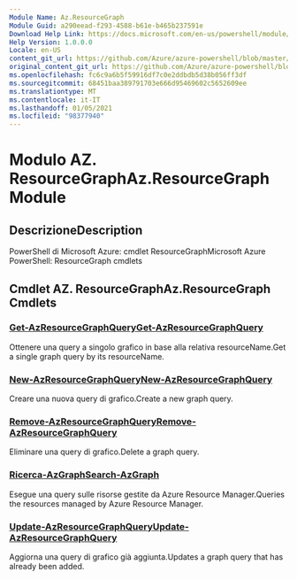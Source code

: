 ```yaml
---
Module Name: Az.ResourceGraph
Module Guid: a290eead-f293-4588-b61e-b465b237591e
Download Help Link: https://docs.microsoft.com/en-us/powershell/module/az.resourcegraph
Help Version: 1.0.0.0
Locale: en-US
content_git_url: https://github.com/Azure/azure-powershell/blob/master/src/ResourceGraph/ResourceGraph/help/Az.ResourceGraph.md
original_content_git_url: https://github.com/Azure/azure-powershell/blob/master/src/ResourceGraph/ResourceGraph/help/Az.ResourceGraph.md
ms.openlocfilehash: fc6c9a6b5f59916df7c0e2ddbdb5d38b056ff3df
ms.sourcegitcommit: 68451baa389791703e666d95469602c5652609ee
ms.translationtype: MT
ms.contentlocale: it-IT
ms.lasthandoff: 01/05/2021
ms.locfileid: "98377940"
---
```

# <span data-ttu-id="7a724-101">Modulo AZ. ResourceGraph</span><span class="sxs-lookup"><span data-stu-id="7a724-101">Az.ResourceGraph Module</span></span>
## <span data-ttu-id="7a724-102">Descrizione</span><span class="sxs-lookup"><span data-stu-id="7a724-102">Description</span></span>
<span data-ttu-id="7a724-103">PowerShell di Microsoft Azure: cmdlet ResourceGraph</span><span class="sxs-lookup"><span data-stu-id="7a724-103">Microsoft Azure PowerShell: ResourceGraph cmdlets</span></span>

## <span data-ttu-id="7a724-104">Cmdlet AZ. ResourceGraph</span><span class="sxs-lookup"><span data-stu-id="7a724-104">Az.ResourceGraph Cmdlets</span></span>
### [<span data-ttu-id="7a724-105">Get-AzResourceGraphQuery</span><span class="sxs-lookup"><span data-stu-id="7a724-105">Get-AzResourceGraphQuery</span></span>](Get-AzResourceGraphQuery.md)
<span data-ttu-id="7a724-106">Ottenere una query a singolo grafico in base alla relativa resourceName.</span><span class="sxs-lookup"><span data-stu-id="7a724-106">Get a single graph query by its resourceName.</span></span>

### [<span data-ttu-id="7a724-107">New-AzResourceGraphQuery</span><span class="sxs-lookup"><span data-stu-id="7a724-107">New-AzResourceGraphQuery</span></span>](New-AzResourceGraphQuery.md)
<span data-ttu-id="7a724-108">Creare una nuova query di grafico.</span><span class="sxs-lookup"><span data-stu-id="7a724-108">Create a new graph query.</span></span>

### [<span data-ttu-id="7a724-109">Remove-AzResourceGraphQuery</span><span class="sxs-lookup"><span data-stu-id="7a724-109">Remove-AzResourceGraphQuery</span></span>](Remove-AzResourceGraphQuery.md)
<span data-ttu-id="7a724-110">Eliminare una query di grafico.</span><span class="sxs-lookup"><span data-stu-id="7a724-110">Delete a graph query.</span></span>

### [<span data-ttu-id="7a724-111">Ricerca-AzGraph</span><span class="sxs-lookup"><span data-stu-id="7a724-111">Search-AzGraph</span></span>](Search-AzGraph.md)
<span data-ttu-id="7a724-112">Esegue una query sulle risorse gestite da Azure Resource Manager.</span><span class="sxs-lookup"><span data-stu-id="7a724-112">Queries the resources managed by Azure Resource Manager.</span></span>

### [<span data-ttu-id="7a724-113">Update-AzResourceGraphQuery</span><span class="sxs-lookup"><span data-stu-id="7a724-113">Update-AzResourceGraphQuery</span></span>](Update-AzResourceGraphQuery.md)
<span data-ttu-id="7a724-114">Aggiorna una query di grafico già aggiunta.</span><span class="sxs-lookup"><span data-stu-id="7a724-114">Updates a graph query that has already been added.</span></span>

